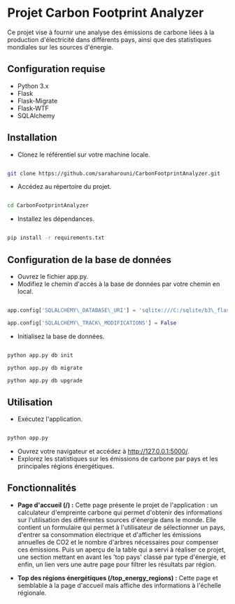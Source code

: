 ##
# **Projet Carbon Footprint Analyzer**

Ce projet vise à fournir une analyse des émissions de carbone liées à la production d'électricité dans différents pays, ainsi que des statistiques mondiales sur les sources d'énergie.

## **Configuration requise**

- Python 3.x
- Flask
- Flask-Migrate
- Flask-WTF
- SQLAlchemy

## **Installation**

- Clonez le référentiel sur votre machine locale.

```bash

git clone https://github.com/saraharouni/CarbonFootprintAnalyzer.git
```

- Accédez au répertoire du projet.

```bash

cd CarbonFootprintAnalyzer
```

- Installez les dépendances.

```bash

pip install -r requirements.txt
```

## **Configuration de la base de données**

- Ouvrez le fichier app.py.
- Modifiez le chemin d'accès à la base de données par votre chemin en local.

``` python

app.config['SQLALCHEMY\_DATABASE\_URI'] = 'sqlite:///C:/sqlite/b3\_flask/CarbonFootprint.db'

app.config['SQLALCHEMY\_TRACK\_MODIFICATIONS'] = False
```

- Initialisez la base de données.

``` bash

python app.py db init

python app.py db migrate

python app.py db upgrade
```

## **Utilisation**

- Exécutez l'application.

``` bash

python app.py
```

- Ouvrez votre navigateur et accédez à http://127.0.0.1:5000/.
- Explorez les statistiques sur les émissions de carbone par pays et les principales régions énergétiques.

## **Fonctionnalités**

- **Page d'accueil (/) :** Cette page présente le projet de l'application : un calculateur d'empreinte carbone qui permet d'obtenir des informations sur l'utilisation des différentes sources d'énergie dans le monde.
Elle contient un formulaire qui permet à l'utilisateur de sélectionner un pays, d'entrer sa consommation électrique et d'afficher les émissions annuelles de CO2 et le nombre d'arbres nécessaires pour compenser ces émissions.
Puis un aperçu de la table qui a servi à réaliser ce projet, une section mettant en avant les 'top pays' classé par type d'énergie, et enfin, un lien vers une autre page pour filtrer les résultats par région.

- **Top des régions énergétiques (/top\_energy\_regions) :** Cette page et semblable à la page d'accueil mais affiche des informations à l'échelle régionale.


